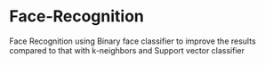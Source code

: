 # Face-Recognition
Face Recognition using Binary face classifier to improve the results compared to that with k-neighbors and Support vector classifier
